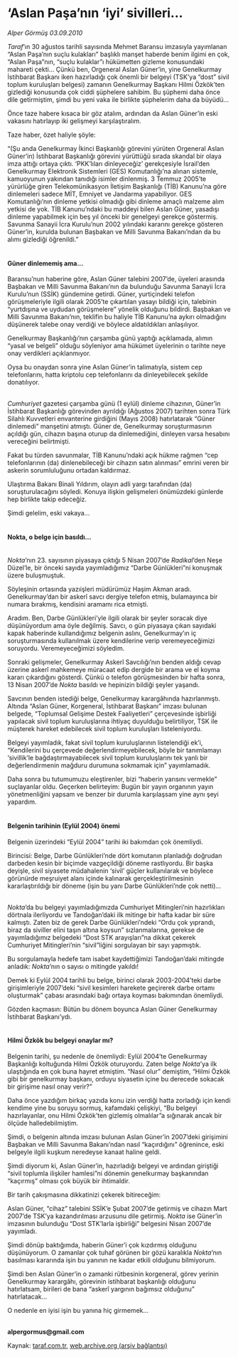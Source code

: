 # ‘Aslan Paşa’nın ‘iyi’ sivilleri...

*Alper Görmüş 03.09.2010*

<div class="yazi"><p><i>Taraf</i>’ın 30 ağustos tarihli sayısında Mehmet Baransu imzasıyla yayımlanan “Aslan Paşa’nın suçlu kulakları” başlıklı manşet haberde benim ilgimi en çok, “Aslan Paşa”nın, “suçlu kulaklar”ı hükümetten gizleme konusundaki mahareti çekti... Çünkü ben, Orgeneral Aslan Güner’in, yine Genelkurmay İstihbarat Başkanı iken hazırladığı çok önemli bir belgeyi (TSK’ya “dost” sivil toplum kuruluşları belgesi) zamanın Genelkurmay Başkanı Hilmi Özkök’ten gizlediği konusunda çok ciddi şüphelere sahibim. Bu şüphemi daha önce dile getirmiştim, şimdi bu yeni vaka ile birlikte şüphelerim daha da büyüdü...</p>
<p>Önce taze habere kısaca bir göz atalım, ardından da Aslan Güner’in eski vakasını hatırlayıp iki gelişmeyi karşılaştıralım.</p>
<p>Taze haber, özet haliyle şöyle:</p>
<p>“(Şu anda Genelkurmay İkinci Başkanlığı görevini yürüten Orgeneral Aslan Güner’in) İstihbarat Başkanlığı görevini yürüttüğü sırada skandal bir olaya imza attığı ortaya çıktı. ‘PKK’lıları dinleyeceğiz’ gerekçesiyle İsrail’den Genelkurmay Elektronik Sistemleri (GES) Komutanlığı’na alınan sistemle, kamuoyunun yakından tanıdığı isimler dinlenmiş. 3 Temmuz 2005’te yürürlüğe giren Telekomünikasyon İletişim Başkanlığı (TİB) Kanunu’na göre dinlemeleri sadece MİT, Emniyet ve Jandarma yapabiliyor. GES Komutanlığı’nın dinleme yetkisi olmadığı gibi dinleme amaçlı malzeme alım yetkisi de yok. TİB Kanunu’ndaki bu maddeyi bilen Aslan Güner, yasadışı dinleme yapabilmek için beş yıl önceki bir genelgeyi gerekçe göstermiş. Savunma Sanayii İcra Kurulu’nun 2002 yılındaki kararını gerekçe gösteren Güner’in, kurulda bulunan Başbakan ve Milli Savunma Bakanı’ndan da bu alımı gizlediği öğrenildi.”</p>
<h4><br/>Güner dinlememiş ama...</h4>
<p>Baransu’nun haberine göre, Aslan Güner talebini 2007’de, üyeleri arasında Başbakan ve Milli Savunma Bakanı’nın da bulunduğu Savunma Sanayii İcra Kurulu’nun (SSİK) gündemine getirdi. Güner, yurtiçindeki telefon görüşmeleriyle ilgili olarak 2005’te çıkartılan yasayı bildiği için, talebinin “yurtdışına ve uydudan görüşmelere” yönelik olduğunu bildirdi. Başbakan ve Milli Savunma Bakanı’nın, teklifin bu haliyle TİB Kanunu’na aykırı olmadığını düşünerek talebe onay verdiği ve böylece aldatıldıkları anlaşılıyor.</p>
<p>Genelkurmay Başkanlığı’nın çarşamba günü yaptığı açıklamada, alımın “yasal ve belgeli” olduğu söyleniyor ama hükümet üyelerinin o tarihte neye onay verdikleri açıklanmıyor.</p>
<p>Oysa bu onaydan sonra yine Aslan Güner’in talimatıyla, sistem cep telefonlarını, hatta kriptolu cep telefonlarını da dinleyebilecek şekilde donatılıyor.</p>
<p><i><br/>Cumhuriyet </i>gazetesi çarşamba günü (1 eylül) dinleme cihazının, Güner’in İstihbarat Başkanlığı görevinden ayrıldığı (Ağustos 2007) tarihten sonra Türk Silahlı Kuvvetleri envanterine girdiğini (Mayıs 2008) hatırlatarak “Güner dinlemedi” manşetini atmıştı. Güner de, Genelkurmay soruşturmasının açıldığı gün, cihazın başına oturup da dinlemediğini, dinleyen varsa hesabını vereceğini belirtmişti.</p>
<p>Fakat bu türden savunmalar, TİB Kanunu’ndaki açık hükme rağmen “cep telefonlarının (da) dinlenebileceği bir cihazın satın alınması” emrini veren bir askerin sorumluluğunu ortadan kaldırmaz. </p>
<p>Ulaştırma Bakanı Binali Yıldırım, olayın adli yargı tarafından (da) soruşturulacağını söyledi. Konuya ilişkin gelişmeleri önümüzdeki günlerde hep birlikte takip edeceğiz.</p>
<p>Şimdi gelelim, eski vakaya...</p>
<h4><br/>Nokta, o belge için basıldı... </h4>
<p><i><br/>Nokta</i>’nın 23. sayısının piyasaya çıktığı 5 Nisan 2007’de <i>Radikal</i>’den Neşe Düzel’le, bir önceki sayıda yayımladığımız “Darbe Günlükleri”ni konuşmak üzere buluşmuştuk. </p>
<p>Söyleşinin ortasında yazıişleri müdürümüz Haşim Akman aradı. Genelkurmay’dan bir askerî savcı dergiye telefon etmiş, bulamayınca bir numara bırakmış, kendisini aramamı rica etmişti.</p>
<p>Aradım. Ben, Darbe Günlükleri’yle ilgili olarak bir şeyler soracak diye düşünüyordum ama öyle değilmiş. Savcı, o gün piyasaya çıkan sayıdaki kapak haberinde kullandığımız belgenin aslını, Genelkurmay’ın iç soruşturmasında kullanılmak üzere kendilerine verip veremeyeceğimizi soruyordu. Veremeyeceğimizi söyledim.</p>
<p>Sonraki gelişmeler, Genelkurmay Askerî Savcılığı’nın benden aldığı cevap üzerine askerî mahkemeye müracaat edip dergide bir arama ve el koyma kararı çıkardığını gösterdi. Çünkü o telefon görüşmesinden bir hafta sonra, 13 Nisan 2007’de <i>Nokta</i> basıldı ve hepinizin bildiği şeyler yaşandı.</p>
<p>Savcının benden istediği belge, Genelkurmay karargâhında hazırlanmıştı. Altında “Aslan Güner, Korgeneral, İstihbarat Başkanı” imzası bulunan belgede, “Toplumsal Gelişime Destek Faaliyetleri” çerçevesinde işbirliği yapılacak sivil toplum kuruluşlarına ihtiyaç duyulduğu belirtiliyor, TSK ile müşterek hareket edebilecek sivil toplum kuruluşları listeleniyordu. </p>
<p>Belgeyi yayımladık, fakat sivil toplum kuruluşlarının listelendiği ek’i, “Kendilerini bu çerçevede değerlendirmeyebilecek, böyle bir tanımlamayı ‘sivillik’le bağdaştırmayabilecek sivil toplum kuruluşlarını tek yanlı bir değerlendirmenin mağduru durumuna sokmamak için” yayımlamadık.</p>
<p>Daha sonra bu tutumumuzu eleştirenler, bizi “haberin yarısını vermekle” suçlayanlar oldu. Geçerken belirteyim: Bugün bir yayın organının yayın yönetmenliğini yapsam ve benzer bir durumla karşılaşsam yine aynı şeyi yapardım.</p>
<h4><br/>Belgenin tarihinin (Eylül 2004) önemi</h4>
<p>Belgenin üzerindeki “Eylül 2004” tarihi iki bakımdan çok önemliydi.</p>
<p>Birincisi: Belge, Darbe Günlükleri’nde dört komutanın planladığı doğrudan darbeden kesin bir biçimde vazgeçildiği döneme rastlıyordu. Bir başka deyişle, sivil siyasete müdahalenin ‘sivil’ güçler kullanılarak ve böylece görünürde meşruiyet alanı içinde kalınarak gerçekleştirilmesinin kararlaştırıldığı bir döneme (işin bu yanı Darbe Günlükleri’nde çok netti)...</p>
<p><i><br/>Nokta</i>’da bu belgeyi yayımladığımızda Cumhuriyet Mitingleri’nin hazırlıkları dörtnala ilerliyordu ve Tandoğan’daki ilk mitinge bir hafta kadar bir süre kalmıştı. Zaten biz de gerek Darbe Günlükleri’ndeki “Ordu çok yıprandı, biraz da siviller elini taşın altına koysun” sızlanmalarına, gerekse de yayımladığımız belgedeki “Dost STK arayışları”na dikkat çekerek Cumhuriyet Mitingleri’nin “sivil”liğini sorgulayan bir sayı yapmıştık.</p>
<p>Bu sorgulamayla hedefe tam isabet kaydettiğimizi Tandoğan’daki mitingde anladık: <i>Nokta</i>’nın o sayısı o mitingde yakıldı!</p>
<p>Demek ki Eylül 2004 tarihli bu belge, birinci olarak 2003-2004’teki darbe girişimleriyle 2007’deki “sivil kesimleri harekete geçirerek darbe ortamı oluşturmak” çabası arasındaki bağı ortaya koyması bakımından önemliydi.</p>
<p>Gözden kaçmasın: Bütün bu dönem boyunca Aslan Güner Genelkurmay İstihbarat Başkanı’ydı.</p>
<h4><br/>Hilmi Özkök bu belgeyi onaylar mı?</h4>
<p>Belgenin tarihi, şu nedenle de önemliydi: Eylül 2004’te Genelkurmay Başkanlığı koltuğunda Hilmi Özkök oturuyordu. Zaten belge <i>Nokta</i>’ya ilk ulaştığında en çok buna hayret etmiştim. “Nasıl olur” demiştim, “Hilmi Özkök gibi bir genelkurmay başkanı, orduyu siyasetin içine bu derecede sokacak bir girişime nasıl onay verir?”</p>
<p>Daha önce yazdığım birkaç yazıda konu izin verdiği hatta zorladığı için kendi kendime yine bu soruyu sormuş, kafamdaki çelişkiyi, “Bu belgeyi hazırlayanlar, onu Hilmi Özkök’ten gizlemiş olmalılar”a sığınarak ancak bir ölçüde halledebilmiştim.</p>
<p>Şimdi, o belgenin altında imzası bulunan Aslan Güner’in 2007’deki girişimini Başbakan ve Milli Savunma Bakanı’ndan nasıl “kaçırdığını” öğrenince, eski belgeyle ilgili kuşkum neredeyse kanaat haline geldi.</p>
<p>Şimdi diyorum ki, Aslan Güner’in, hazırladığı belgeyi ve ardından giriştiği “sivil toplumla ilişkiler hamlesi”ni dönemin genelkurmay başkanından “kaçırmış” olması çok büyük bir ihtimaldir.</p>
<p>Bir tarih çakışmasına dikkatinizi çekerek bitireceğim:</p>
<p>Aslan Güner, “cihaz” talebini SSİK’e Şubat 2007’de getirmiş ve cihazın Mart 2007’de TSK’ya kazandırılması arzusunu dile getirmiş. <i>Nokta</i> ise Güner’in imzasının bulunduğu “Dost STK’larla işbirliği” belgesini Nisan 2007’de yayımladı.</p>
<p>Şimdi dönüp baktığımda, haberin Güner’i çok kızdırmış olduğunu düşünüyorum. O zamanlar çok tuhaf görünen bir gözü karalıkla <i>Nokta</i>’nın basılması kararında işin bu yanının ne kadar etkili olduğunu bilmiyorum.</p>
<p>Şimdi ben Aslan Güner’in o zamanki rütbesinin korgeneral, görev yerinin Genelkurmay karargâhı, görevinin istihbarat başkanlığı olduğunu hatırlatsam, birileri de bana “askerî yargının bağımsız olduğunu” hatırlatacak... </p>
<p>O nedenle en iyisi işin bu yanına hiç girmemek...</p>
<p><b><br/>alpergormus@gmail.com</b></p></div>

Kaynak: [taraf.com.tr](http://www.taraf.com.tr:80/alper-gormus/makale-aslan-pasa-nin-iyi-sivilleri.htm), [web.archive.org (arşiv bağlantısı)](http://web.archive.org/web/20100906075746/http://www.taraf.com.tr:80/alper-gormus/makale-aslan-pasa-nin-iyi-sivilleri.htm)
